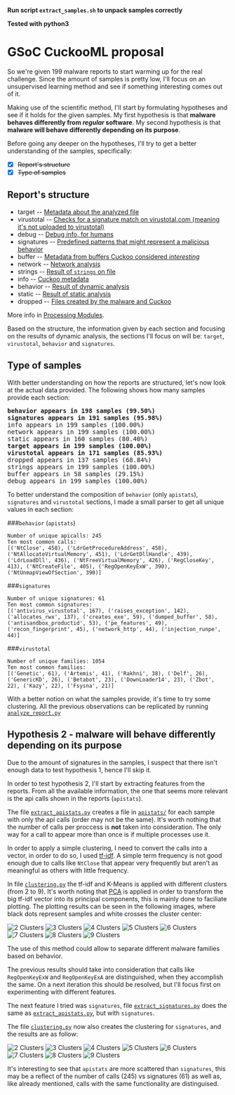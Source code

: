 **Run script `extract_samples.sh` to unpack samples correctly**

**Tested with python3**

# GSoC CuckooML proposal

So we're given 199 malware reports to start warming up for the real challenge. Since the amount of samples is pretty low, I'll focus on an unsupervised learning method and see if something interesting comes out of it.

Making use of the scientific method, I'll start by formulating hypotheses and see if it holds for the given samples. My first hypothesis is that **malware behaves differently from *regular* software**. My second hypothesis is that **malware will behave differently depending on its purpose**.

Before going any deeper on the hypotheses, I'll try to get a better understanding of the samples, specifically:
- [x] ~~Report's structure~~
- [x] ~~Type of samples~~

## Report's structure
- target -- [Metadata about the analyzed file](https://github.com/cuckoosandbox/cuckoo/blob/master/modules/processing/targetinfo.py)
- virustotal -- [Checks for a signature match on virustotal.com (meaning it's not uploaded to virustotal)](https://github.com/cuckoosandbox/cuckoo/blob/master/modules/processing/virustotal.py)
- debug -- [Debug info, for humans](https://github.com/cuckoosandbox/cuckoo/blob/master/modules/processing/debug.py)
- signatures -- [Predefined patterns that might represent a malicious behavior](http://docs.cuckoosandbox.org/en/latest/customization/signatures/)
- buffer -- [Metadata from buffers Cuckoo considered *interesting*](https://github.com/cuckoosandbox/cuckoo/blob/master/modules/processing/buffer.py)
- network -- [Network analysis](https://github.com/cuckoosandbox/cuckoo/blob/master/modules/processing/network.py)
- strings -- [Result of `strings` on file](https://github.com/cuckoosandbox/cuckoo/blob/master/modules/processing/strings.py)
- info -- [Cuckoo metadata](https://github.com/cuckoosandbox/cuckoo/blob/master/modules/processing/analysisinfo.py)
- behavior -- [Result of dynamic analysis](https://github.com/cuckoosandbox/cuckoo/blob/master/modules/processing/behavior.py)
- static -- [Result of static analysis](https://github.com/cuckoosandbox/cuckoo/blob/master/modules/processing/static.py)
- dropped -- [Files created by the malware and Cuckoo](https://github.com/cuckoosandbox/cuckoo/blob/master/modules/processing/dropped.py)

More info in [Processing Modules](http://docs.cuckoosandbox.org/en/latest/customization/processing/).

Based on the structure, the information given by each section and focusing on the results of dynamic analysis, the sections I'll focus on will be: `target`, `virustotal`, `behavior` and `signatures`.

## Type of samples

With better understanding on how the reports are structured, let's now look at the actual data provided. The following shows how many samples provide each section:

<pre>
<b>behavior appears in 198 samples (99.50%)
signatures appears in 191 samples (95.98%)</b>
info appears in 199 samples (100.00%)
network appears in 199 samples (100.00%)
static appears in 160 samples (80.40%)
<b>target appears in 199 samples (100.00%)
virustotal appears in 171 samples (85.93%)</b>
dropped appears in 137 samples (68.84%)
strings appears in 199 samples (100.00%)
buffer appears in 58 samples (29.15%)
debug appears in 199 samples (100.00%)
</pre>

To better understand the composition of `behavior` (only `apistats`), `signatures` and  `virustotal` sections, I made a small parser to get all unique values in each section:

###`behavior` (`apistats`)
```
Number of unique apicalls: 245
Ten most common calls:
[('NtClose', 458), ('LdrGetProcedureAddress', 458), ('NtAllocateVirtualMemory', 451), ('LdrGetDllHandle', 439), ('LdrLoadDll', 436), ('NtFreeVirtualMemory', 426), ('RegCloseKey', 413), ('NtCreateFile', 405), ('RegOpenKeyExW', 390), ('NtUnmapViewOfSection', 390)]
```
###`signatures`
```
Number of unique signatures: 61
Ten most common signatures:
[('antivirus_virustotal', 167), ('raises_exception', 142), ('allocates_rwx', 137), ('creates_exe', 59), ('dumped_buffer', 58), ('antisandbox_productid', 53), ('pe_features', 49), ('recon_fingerprint', 45), ('network_http', 44), ('injection_runpe', 44)]
```
###`virustotal`
```
Number of unique families: 1054
Ten most common families:
[('Genetic', 61), ('Artemis', 41), ('Rakhni', 38), ('Delf', 26), ('GenericKD', 26), ('Betabot', 23), ('DownLoader14', 23), ('Zbot', 22), ('Kazy', 22), ('Fsysna', 21)]
```

With a better notion on what the samples provide, it's time to try some clustering.
All the previous observations can be replicated by running [`analyze_report.py`](analyze_report.py)

## Hypothesis 2 - malware will behave differently depending on its purpose
Due to the amount of signatures in the samples, I suspect that there isn't enough data to test hypothesis 1, hence I'll skip it.

In order to test hypothesis 2, I'll start by extracting features from the reports. From all the available information, the one that seems more relevant is the api calls shown in the reports (`apistats`).

The file [`extract_apistats.py`](extract_apistats.py) creates a file in [`apistats/`](apistats/) for each sample with only the api calls (order may not be the same). It's worth nothing that the number of calls per proccess is **not** taken into consideration. The only way for a call to appear more than once is if multiple processes use it.

In order to apply a simple clustering, I need to convert the calls into a vector, in order to do so, I used [tf-idf](https://en.wikipedia.org/wiki/Tf%E2%80%93idf). A simple term frequency is not good enough due to calls like `NtClose` that appear very frequently but aren't as meaningful as others with little frequency.

In file [`clustering.py`](clustering.py) the tf-idf and K-Means is applied with different clusters (from 2 to 9). It's worth noting that [PCA](https://en.wikipedia.org/wiki/Principal_component_analysis) is applied in order to transform the big tf-idf vector into its principal components, this is mainly done to faciliate plotting. The plotting results can be seen in the following images, where black dots represent samples and white crosses the cluster center:

![2 Clusters](img/clustering_apistats2.png)
![3 Clusters](img/clustering_apistats3.png)
![4 Clusters](img/clustering_apistats4.png)
![5 Clusters](img/clustering_apistats5.png)
![6 Clusters](img/clustering_apistats6.png)
![7 Clusters](img/clustering_apistats7.png)
![8 Clusters](img/clustering_apistats8.png)
![9 Clusters](img/clustering_apistats9.png)

The use of this method could allow to separate different malware families based on behavior.

The previous results should take into consideration that calls like `RegOpenKeyExW` and `RegOpenKeyExA` are distinguished, when they accomplish the same. On a next iteration this should be resolved, but I'll focus first on experimenting with different features.

The next feature I tried was `signatures`, file [`extract_signatures.py`](extract_signatures.py) does the same as [`extract_apistats.py`](extract_apistats.py), but with `signatures`.

The file [`clustering.py`](clustering.py) now also creates the clustering for `signatures`, and the results are as follow:

![2 Clusters](img/clustering_signatures2.png)
![3 Clusters](img/clustering_signatures3.png)
![4 Clusters](img/clustering_signatures4.png)
![5 Clusters](img/clustering_signatures5.png)
![6 Clusters](img/clustering_signatures6.png)
![7 Clusters](img/clustering_signatures7.png)
![8 Clusters](img/clustering_signatures8.png)
![9 Clusters](img/clustering_signatures9.png)

It's interesting to see that `apistats` are more scattered than `signatures`, this may be a reflect of the number of calls (245) vs signatures (61) as well as, like already mentioned, calls with the same functionality are distinguised.
